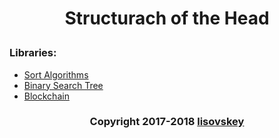 # <p align="center">Structurach of the Head</p>
### Libraries:
 * [Sort Algorithms](include/sort)
 * [Binary Search Tree](include/tree)
 * [Blockchain](include/blockchain)
### <p align="center">Copyright 2017-2018 [lisovskey](https://t.me/lisovskey)</p>
